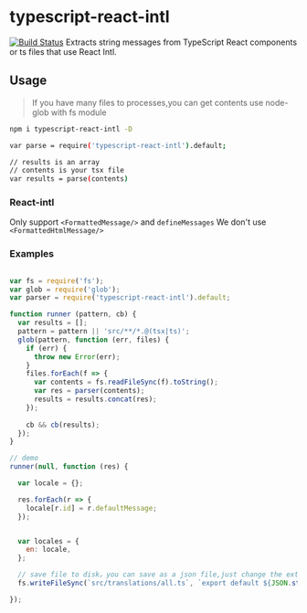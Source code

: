 # typescript-react-intl 
[![Build Status](https://travis-ci.org/bang88/typescript-react-intl.svg?branch=master)](https://travis-ci.org/bang88/typescript-react-intl)
Extracts string messages from TypeScript React components or ts files that use React Intl.


## Usage

> If you have many files to processes,you can get contents use node-glob with fs module 

```sh
npm i typescript-react-intl -D

var parse = require('typescript-react-intl').default;

// results is an array
// contents is your tsx file 
var results = parse(contents)


```


### React-intl

Only support `<FormattedMessage/>` and `defineMessages` We don't use `<FormattedHtmlMessage/>`


### Examples

```js

var fs = require('fs');
var glob = require('glob');
var parser = require('typescript-react-intl').default;

function runner (pattern, cb) {
  var results = [];
  pattern = pattern || 'src/**/*.@(tsx|ts)';
  glob(pattern, function (err, files) {   
    if (err) {
      throw new Error(err);
    }
    files.forEach(f => {
      var contents = fs.readFileSync(f).toString();
      var res = parser(contents);
      results = results.concat(res);
    });
   
    cb && cb(results);
  });
}

// demo 
runner(null, function (res) {

  var locale = {};

  res.forEach(r => {
    locale[r.id] = r.defaultMessage;
  });


  var locales = {
    en: locale,  
  };

  // save file to disk。you can save as a json file,just change the ext and contents as you want.
  fs.writeFileSync(`src/translations/all.ts`, `export default ${JSON.stringify(locales, null, 2)}\r`);

});


```
